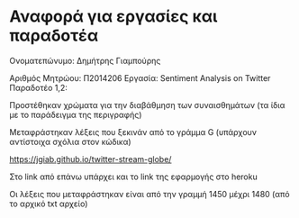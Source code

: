 # Αναφορά για εργασίες και παραδοτέα

Ονοματεπώνυμο: Δημήτρης Γιαμπούρης

Αριθμός Μητρώου: Π2014206
Εργασία: Sentiment Analysis on Twitter
Παραδοτέο 1,2:

Προστέθηκαν χρώματα για την διαβάθμηση των συναισθημάτων (τα ίδια με το παράδειγμα της περιγραφής)

Μεταφράστηκαν λέξεις που ξεκινάν από το γράμμα G (υπάρχουν αντίστοιχα σχόλια στον κώδικα)

https://jgiab.github.io/twitter-stream-globe/

Στο link από επάνω υπάρχει και το link της εφαρμογής στο heroku

Οι λέξεις που μεταφράστηκαν είναι από την γραμμή 1450 μέχρι 1480 (από το αρχικό txt αρχείο)
